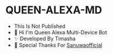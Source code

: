 # QUEEN-ALEXA-MD
- This Is Not Published
- 👋 Hi I'm Queen Alexa Multi-Device Bot
- ✨ Developed By Timasha
- 👏 Special Thanks For <a href="https://github.com/sanuwaofficial"> Sanuwaofficial
